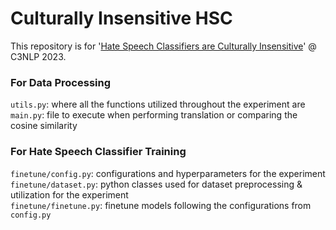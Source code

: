 # Culturally Insensitive HSC

This repository is for '[Hate Speech Classifiers are Culturally Insensitive](https://aclanthology.org/2023.c3nlp-1.5/)' @ C3NLP 2023.

### For Data Processing
`utils.py`: where all the functions utilized throughout the experiment are  
`main.py`: file to execute when performing translation or comparing the cosine similarity

### For Hate Speech Classifier Training
`finetune/config.py`: configurations and hyperparameters for the experiment   
`finetune/dataset.py`: python classes used for dataset preprocessing & utilization for the experiment   
`finetune/finetune.py`: finetune models following the configurations from `config.py`   
 
